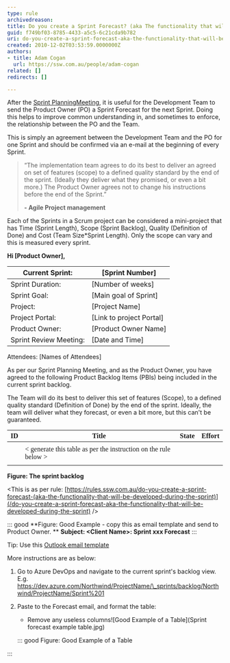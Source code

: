 ```yaml
---
type: rule
archivedreason: 
title: Do you create a Sprint Forecast? (aka The functionality that will be developed during the Sprint)
guid: f749bf03-8785-4433-a5c5-6c21cda9b782
uri: do-you-create-a-sprint-forecast-aka-the-functionality-that-will-be-developed-during-the-sprint
created: 2010-12-02T03:53:59.0000000Z
authors:
- title: Adam Cogan
  url: https://ssw.com.au/people/adam-cogan
related: []
redirects: []

---
```


After the [Sprint Planning](/Pages/SprintPlanningMeeting.aspx)[Meeting](/Pages/SprintPlanningMeeting.aspx), it is useful for the Development Team to send the Product Owner (PO) a Sprint Forecast for the next Sprint. Doing this helps to improve common understanding in, and sometimes to enforce, the relationship between the PO and the Team.



This is simply an agreement between the Development Team and the PO for one Sprint and should be confirmed via an e-mail at the beginning of every Sprint.


<!--endintro-->


> “The implementation team agrees to do its best to deliver an agreed on set of features (scope) to a defined quality standard by the end of the sprint. (Ideally they deliver what they promised, or even a bit more.) The Product Owner agrees not to change his instructions before the end of the Sprint.”
> 
> **- Agile Project management**


Each of the Sprints in a Scrum project can be considered a mini-project that has Time (Sprint Length), Scope (Sprint Backlog), Quality (Definition of Done) and Cost (Team Size\*Sprint Length). Only the scope can vary and this is measured every sprint.


**Hi [Product Owner],**


| Current Sprint: | [Sprint Number] |
| --- | --- |
| Sprint Duration: | [Number of weeks] |
| Sprint Goal: | [Main goal of Sprint] |
| Project: | [Project Name] |
| Project Portal: | [Link to project Portal] |
| Product Owner: | [Product Owner Name] |
| Sprint Review Meeting: | [Date and Time] |


Attendees: [Names of Attendees]

As per our Sprint Planning Meeting, and as the Product Owner, you have agreed to the following Product Backlog Items (PBIs) being included in the current sprint backlog.

The Team will do its best to deliver this set of features (Scope), to a defined quality standard (Definition of Done) by the end of the sprint. Ideally, the team will deliver what they forecast, or even a bit more, but this can't be guaranteed.


| **<font face="Calibri">ID</font>** | **<font face="Calibri">Title</font>** | <font face="Calibri"> <b>State</b> </font> | **<font face="Calibri">Effort</font>** |
| --- | --- | --- | --- |
| <font face="Calibri"> </font> | <font face="Calibri"> </font> | <font face="Calibri"> </font> | <font face="Calibri"> </font> |
| <font face="Calibri"> </font> | <font face="Calibri">&lt; generate this table as per the instruction on the rule below &gt;</font> | <font face="Calibri"> </font> | <font face="Calibri"> </font> |
| <font face="Calibri"> </font> | <font face="Calibri"> </font> | <font face="Calibri"> </font> |  |


**Figure: The sprint backlog**

&lt;This is as per rule:        [https://rules.ssw.com.au/do-you-create-a-sprint-forecast-(aka-the-functionality-that-will-be-developed-during-the-sprint)](/do-you-create-a-sprint-forecast-aka-the-functionality-that-will-be-developed-during-the-sprint) /&gt;



::: good
 **Figure: Good Example - copy this as email template and send to Product Owner. 
** **Subject: &lt;Client Name&gt;: Sprint xxx Forecast** 
:::

Tip: Use this     [Outlook email template](/Documents/SprintContract.oft "Email Template")

More instructions are as below:

1. Go to Azure DevOps and navigate to the current sprint's backlog view. E.g. https://dev.azure.com/Northwind/ProjectName/\_sprints/backlog/Northwind/ProjectName/Sprint%201
2. Paste to the Forecast email, and format the table:
    * Remove any useless columns![Good Example of a Table](Sprint forecast example table.jpg)

    ::: good
Figure: Good Example of a Table

:::
